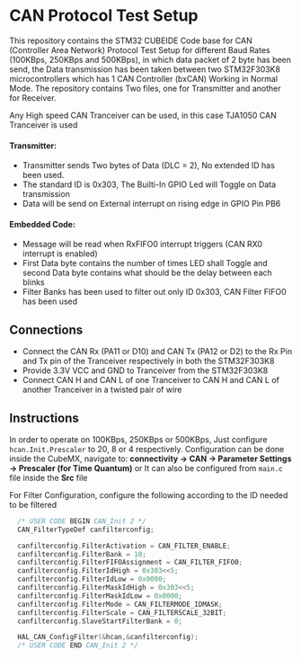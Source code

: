 # CAN Protocol Test Setup

This repository contains the STM32 CUBEIDE Code base for CAN (Controller Area Network) Protocol Test Setup for different Baud Rates (100KBps, 250KBps and 500KBps), in which data packet of 2 byte has been send, the Data transmission has been taken between two STM32F303K8 microcontrollers which has 1 CAN Controller (bxCAN)
Working in Normal Mode. The repository contains Two files, one for Transmitter and another for Receiver.

Any High speed CAN Tranceiver can be used, in this case TJA1050 CAN Tranceiver is used

#### Transmitter:

 - Transmitter sends Two bytes of Data (DLC = 2), No extended ID has been used.
 - The standard ID is 0x303, The Builti-In GPIO Led will Toggle on Data transmission
 - Data will be send on External interrupt on rising edge in GPIO Pin PB6

#### Embedded Code:

 - Message will be read when RxFIFO0 interrupt triggers (CAN RX0 interrupt is enabled)
 - First Data byte contains the number of times LED shall Toggle and second Data byte contains what should be the delay between each blinks
 - Filter Banks has been used to filter out only ID 0x303, CAN Filter FIFO0 has been used

## Connections

* Connect the CAN Rx (PA11 or D10) and CAN Tx (PA12 or D2) to the Rx Pin and Tx pin of the Tranceiver respectively in both the STM32F303K8
* Provide 3.3V VCC and GND to Tranceiver from the STM32F303K8
* Connect CAN H and CAN L of one Tranceiver to CAN H and CAN L of another Tranceiver in a twisted pair of wire

## Instructions

In order to operate on 100KBps, 250KBps or 500KBps, Just configure `hcan.Init.Prescaler` to 20, 8 or 4 respectively. Configuration can be done inside the CubeMX, navigate to: **connectivity -> CAN -> Parameter Settings -> Prescaler (for Time Quantum)** or It can also be configured from `main.c` file inside the **Src** file

For Filter Configuration, configure the following according to the ID needed to be filtered
```C++
  /* USER CODE BEGIN CAN_Init 2 */
  CAN_FilterTypeDef canfilterconfig;

  canfilterconfig.FilterActivation = CAN_FILTER_ENABLE;
  canfilterconfig.FilterBank = 10;
  canfilterconfig.FilterFIFOAssignment = CAN_FILTER_FIFO0;
  canfilterconfig.FilterIdHigh = 0x303<<5;
  canfilterconfig.FilterIdLow = 0x0000;
  canfilterconfig.FilterMaskIdHigh = 0x303<<5;
  canfilterconfig.FilterMaskIdLow = 0x0000;
  canfilterconfig.FilterMode = CAN_FILTERMODE_IDMASK;
  canfilterconfig.FilterScale = CAN_FILTERSCALE_32BIT;
  canfilterconfig.SlaveStartFilterBank = 0;

  HAL_CAN_ConfigFilter(&hcan,&canfilterconfig);
  /* USER CODE END CAN_Init 2 */
```
